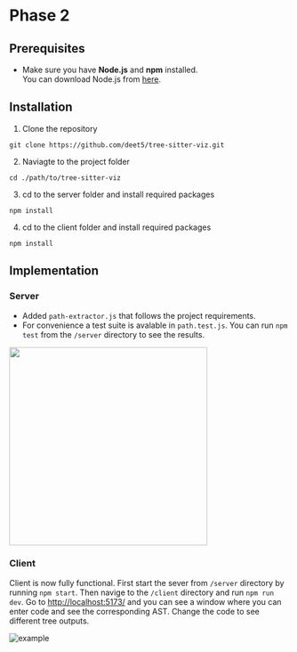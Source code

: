 # Phase 2
## Prerequisites
- Make sure you have **Node.js** and **npm** installed.  
  You can download Node.js from [here](https://nodejs.org).
## Installation
1. Clone the repository
```
git clone https://github.com/deet5/tree-sitter-viz.git
```
2. Naviagte to the project folder
```
cd ./path/to/tree-sitter-viz
```
3. cd to the server folder and install required packages
```
npm install
```
4. cd to the client folder and install required packages 
```
npm install
```
## Implementation 

### Server
- Added `path-extractor.js` that follows the project requirements. 
- For convenience a test suite is avalable in `path.test.js`. You can run `npm test` from the `/server` directory to see the results.
<img width="356" src="https://github.com/user-attachments/assets/660867c5-9169-4df2-8a5e-68d1bf9635c1">


### Client

Client is now fully functional. First start the sever from `/server` directory by running `npm start`. Then navige to the `/client` directory and run `npm run dev`. Go to [http://localhost:5173/](http://localhost:5173/) and you can see a window where you can enter code and see the corresponding AST. Change the code to see different tree outputs. 

![example](https://github.com/user-attachments/assets/4562b77d-b4dd-4363-9358-d5d593a0b2ff)


